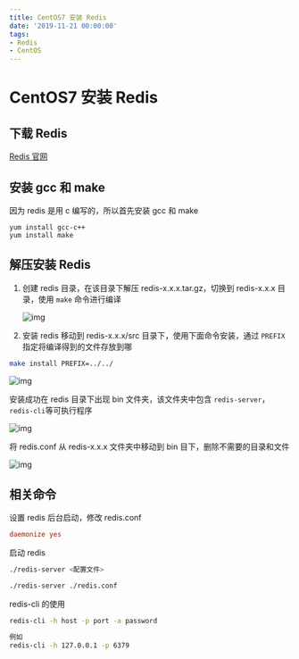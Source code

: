 ```yaml
---
title: CentOS7 安装 Redis
date: '2019-11-21 00:00:00'
tags:
- Redis
- CentOS
---
```


# CentOS7 安装 Redis

## 下载 Redis

[Redis 官网](https://redis.io/)

## 安装 gcc 和 make

因为 redis 是用 c 编写的，所以首先安装 gcc 和 make

```
yum install gcc-c++
yum install make
```

## 解压安装 Redis

1. 创建 redis 目录，在该目录下解压 redis-x.x.x.tar.gz，切换到 redis-x.x.x 目录，使用 `make` 命令进行编译 

   ![img](https://gitee.com/swang-harbin/pic-bed/raw/master/images/2021/20210222192740.png)

2. 安装 redis 移动到 redis-x.x.x/src 目录下，使用下面命令安装，通过 `PREFIX` 指定将编译得到的文件存放到哪

```bash
make install PREFIX=../../
```

![img](https://gitee.com/swang-harbin/pic-bed/raw/master/images/2021/20210222192754.png)

安装成功在 redis 目录下出现 bin 文件夹，该文件夹中包含 `redis-server`，`redis-cli`等可执行程序

![img](https://gitee.com/swang-harbin/pic-bed/raw/master/images/2021/20210222192806.png)

将 redis.conf 从 redis-x.x.x 文件夹中移动到 bin 目下，删除不需要的目录和文件

![img](https://gitee.com/swang-harbin/pic-bed/raw/master/images/2021/20210222192819.png)

## 相关命令

设置 redis 后台启动，修改 redis.conf

```conf
daemonize yes
```

启动 redis

```bash
./redis-server <配置文件>

./redis-server ./redis.conf
```

redis-cli 的使用

```bash
redis-cli -h host -p port -a password

例如
redis-cli -h 127.0.0.1 -p 6379
```
